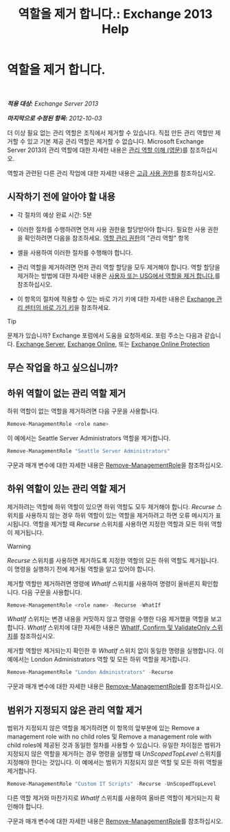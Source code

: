 ﻿---
title: '역할을 제거 합니다.: Exchange 2013 Help'
TOCTitle: 역할을 제거 합니다.
ms:assetid: 2fb6f453-f37a-4636-8353-3f9927f81298
ms:mtpsurl: https://technet.microsoft.com/ko-kr/library/Dd335178(v=EXCHG.150)
ms:contentKeyID: 50482757
ms.date: 05/22/2018
mtps_version: v=EXCHG.150
ms.translationtype: MT
---

# 역할을 제거 합니다.

 

_**적용 대상:** Exchange Server 2013_

_**마지막으로 수정된 항목:** 2012-10-03_

더 이상 필요 없는 관리 역할은 조직에서 제거할 수 있습니다. 직접 만든 관리 역할만 제거할 수 있고 기본 제공 관리 역할은 제거할 수 없습니다. Microsoft Exchange Server 2013의 관리 역할에 대한 자세한 내용은 [관리 역할 이해 (영문)](understanding-management-roles-exchange-2013-help.md)를 참조하십시오.

역할과 관련된 다른 관리 작업에 대한 자세한 내용은 [고급 사용 권한](advanced-permissions-exchange-2013-help.md)를 참조하십시오.

## 시작하기 전에 알아야 할 내용

  - 각 절차의 예상 완료 시간: 5분

  - 이러한 절차를 수행하려면 먼저 사용 권한을 할당받아야 합니다. 필요한 사용 권한을 확인하려면 다음을 참조하세요. [역할 관리 권한](role-management-permissions-exchange-2013-help.md)의 "관리 역할" 항목

  - 셸을 사용하여 이러한 절차를 수행해야 합니다.

  - 관리 역할을 제거하려면 먼저 관리 역할 할당을 모두 제거해야 합니다. 역할 할당을 제거하는 방법에 대한 자세한 내용은 [사용자 또는 USG에서 역할을 제거 합니다.](remove-a-role-from-a-user-or-usg-exchange-2013-help.md)를 참조하십시오.

  - 이 항목의 절차에 적용할 수 있는 바로 가기 키에 대한 자세한 내용은 [Exchange 관리 센터의 바로 가기 키](keyboard-shortcuts-in-the-exchange-admin-center-exchange-online-protection-help.md)을 참조하세요.


> [!TIP]
> 문제가 있습니까? Exchange 포럼에서 도움을 요청하세요. 포럼 주소는 다음과 같습니다. <A href="https://go.microsoft.com/fwlink/p/?linkid=60612">Exchange Server</A>, <A href="https://go.microsoft.com/fwlink/p/?linkid=267542">Exchange Online</A>, 또는 <A href="https://go.microsoft.com/fwlink/p/?linkid=285351">Exchange Online Protection</A>



## 무슨 작업을 하고 싶으십니까?

## 하위 역할이 없는 관리 역할 제거

하위 역할이 없는 역할을 제거하려면 다음 구문을 사용합니다.

```powershell
Remove-ManagementRole <role name>
```

이 예에서는 Seattle Server Administrators 역할을 제거합니다.

```powershell
Remove-ManagementRole "Seattle Server Administrators"
```

구문과 매개 변수에 대한 자세한 내용은 [Remove-ManagementRole](https://technet.microsoft.com/ko-kr/library/dd351170\(v=exchg.150\))을 참조하십시오.

## 하위 역할이 있는 관리 역할 제거

제거하려는 역할에 하위 역할이 있으면 하위 역할도 모두 제거해야 합니다. *Recurse* 스위치를 사용하지 않는 경우 하위 역할이 있는 역할을 제거하려고 하면 오류 메시지가 표시됩니다. 역할을 제거할 때 *Recurse* 스위치를 사용하면 지정한 역할과 모든 하위 역할이 제거됩니다.


> [!WARNING]
> <EM>Recurse</EM> 스위치를 사용하면 제거하도록 지정한 역할의 모든 하위 역할도 제거됩니다. 이 명령을 실행하기 전에 제거될 역할을 알고 있어야 합니다.



제거할 역할만 제거하려면 명령에 *WhatIf* 스위치를 사용하여 명령이 올바른지 확인합니다. 다음 구문을 사용합니다.

```powershell
Remove-ManagementRole <role name> -Recurse -WhatIf
```

*WhatIf* 스위치는 변경 내용을 커밋하지 않고 명령을 수행한 다음 제거했을 역할을 보고합니다. *WhatIf* 스위치에 대한 자세한 내용은 [WhatIf, Confirm 및 ValidateOnly 스위치](whatif-confirm-and-validateonly-switches-exchange-2013-help.md)를 참조하십시오.

제거할 역할만 제거되는지 확인한 후 *WhatIf* 스위치 없이 동일한 명령을 실행합니다. 이 예에서는 London Administrators 역할 및 모든 하위 역할을 제거합니다.

```powershell
Remove-ManagementRole "London Administrators" -Recurse
```

구문과 매개 변수에 대한 자세한 내용은 [Remove-ManagementRole](https://technet.microsoft.com/ko-kr/library/dd351170\(v=exchg.150\))를 참조하십시오.

## 범위가 지정되지 않은 관리 역할 제거

범위가 지정되지 않은 역할을 제거하려면 이 항목의 앞부분에 있는 Remove a management role with no child roles 및 Remove a management role with child roles에 제공된 것과 동일한 절차를 사용할 수 있습니다. 유일한 차이점은 범위가 지정되지 않은 역할을 제거하는 경우 명령을 실행할 때 *UnScopedTopLevel* 스위치를 지정해야 한다는 것입니다. 이 예에서는 범위가 지정되지 않은 역할 및 모든 하위 역할을 제거합니다.

```powershell
Remove-ManagementRole "Custom IT Scripts" -Recurse -UnScopedTopLevel
```

다른 역할 제거와 마찬가지로 *WhatIf* 스위치를 사용하여 올바른 역할이 제거되는지 확인해야 합니다.

구문과 매개 변수에 대한 자세한 내용은 [Remove-ManagementRole](https://technet.microsoft.com/ko-kr/library/dd351170\(v=exchg.150\))를 참조하십시오.

